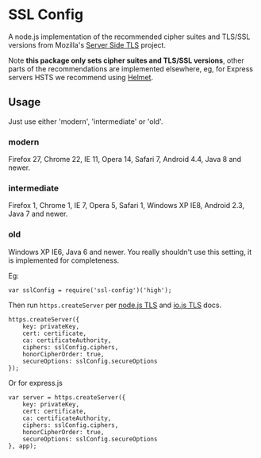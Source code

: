 # SSL Config

A node.js implementation of the recommended cipher suites and TLS/SSL versions from Mozilla's [Server Side TLS](https://github.com/mozilla/server-side-tls) project.

Note **this package only sets cipher suites and TLS/SSL versions**, other parts of the recommendations are implemented elsewhere, eg, for Express servers HSTS we recommend using [Helmet](https://www.npmjs.com/package/helmet).

## Usage

Just use either 'modern', 'intermediate' or 'old'.

### modern

Firefox 27, Chrome 22, IE 11, Opera 14, Safari 7, Android 4.4, Java 8 and newer.

### intermediate

Firefox 1, Chrome 1, IE 7, Opera 5, Safari 1, Windows XP IE8, Android 2.3, Java 7 and newer.

### old

Windows XP IE6, Java 6 and newer. You really shouldn't use this setting, it is implemented for completeness.

Eg:

	var sslConfig = require('ssl-config')('high');

Then run `https.createServer` per [node.js TLS](https://nodejs.org/api/tls.html) and [io.js TLS](https://iojs.org/api/tls.html#tls_tls_createserver_options_secureconnectionlistener) docs.

	https.createServer({
		key: privateKey,
		cert: certificate,
		ca: certificateAuthority,
		ciphers: sslConfig.ciphers,
		honorCipherOrder: true,
		secureOptions: sslConfig.secureOptions
	});

Or for express.js

	var server = https.createServer({
		key: privateKey,
		cert: certificate,
		ca: certificateAuthority,
		ciphers: sslConfig.ciphers,
		honorCipherOrder: true,
		secureOptions: sslConfig.secureOptions
	}, app);

